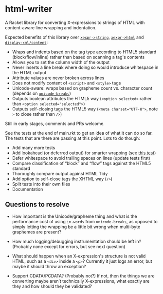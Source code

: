 html-writer
===========

A Racket library for converting X-expressions to strings of HTML with content-aware line wrapping
and indentation.

Expected benefits of this library over [`xexpr->string`][1], [`xexpr->html`][2] and
[`display-xml/content`][3]:

* Wraps and indents based on the tag type according to HTML5 standard (block/flow/inline) rather
  than based on scanning a tag's contents
* Allows you to set the column width of the output
* Never inserts a line break where doing so would introduce whitespace in the HTML output
* Attribute values are never broken across lines
* Does not modify content of `<script>` and `<style>` tags
* Unicode-aware: wraps based on grapheme count vs. character count (depends on
  [`unicode-breaks`][ub])
* Outputs boolean attributes the HTML5 way (`<option selected>` rather than `<option
  selected="selected">`)
* Outputs self-closing tags the HTML5 way (`<meta charset="UTF-8">`, note `>` to close rather than
  `/>`)

[1]: https://docs.racket-lang.org/xml/index.html#%28def._%28%28lib._xml%2Fmain..rkt%29._xexpr-~3estring%29%29
[2]: https://docs.racket-lang.org/txexpr/index.html#%28def._%28%28lib._txexpr%2Fmain..rkt%29._xexpr-~3ehtml%29%29
[3]: https://docs.racket-lang.org/xml/index.html#%28def._%28%28lib._xml%2Fmain..rkt%29._display-xml%2Fcontent%29%29
[ub]: https://docs.racket-lang.org/unicode-breaks/index.html

Still in early stages, comments and PRs welcome. 

See the tests at the end of main.rkt to get an idea of what it can do so far.  The tests that are
there are passing at this point. Lots to do though:

- Add many more tests
- Add lookahead (or deferred output) for smarter wrapping (see [this
  test](https://github.com/otherjoel/html-writer/blob/8ad22632d46bc6c413f271436fea9974ce6c331a/main.rkt#L312-L317))
- Defer whitespace to avoid trailing spaces on lines (update tests first)
- Compare classification of “block” and “flow” tags against the HTML5 standard
- Thoroughly compare output against HTML Tidy
- Add option to self-close tags the XHTML way (`/>`)
- Split tests into their own files
- Documentation

## Questions to resolve

- How important is the Unicode/grapheme thing and what is the performance cost of using `in-words`
  from `unicode-breaks`, as opposed to simply letting the wrapping be a little bit wrong when
  multi-byte graphemes are present?

- How much logging/debugging instrumentation should be left in? (Probably none except for errors,
  but see next question)

- What should happen when an X-expression's structure is not valid HTML, such as a `<div>` inside a
  `<p>`? Currently it just logs an error, but maybe it should throw an exception?

- Support CDATA/PCDATA? (Probably not?) If not, then the things we are converting maybe aren’t
  technically X-expressions, what exactly are they and how should they be validated?
